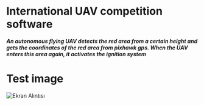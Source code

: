 # International UAV competition software 

***An autonomous flying UAV detects the red area from a certain height and gets the coordinates of the red area from pixhawk gps. When the UAV enters this area again, it activates the ignition system***

# Test image 
![Ekran Alıntısı](https://user-images.githubusercontent.com/98954356/186373184-bfaeb6a4-f47f-43ac-b5bf-c727302fc33c.PNG)
